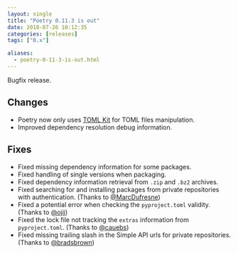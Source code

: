 ```yaml
---
layout: single
title: "Poetry 0.11.3 is out"
date: 2018-07-26 10:12:35
categories: [releases]
tags: ["0.x"]

aliases:
  - poetry-0-11-3-is-out.html
---
```


Bugfix release.

## Changes

- Poetry now only uses [TOML Kit](https://github.com/sdispater/tomlkit) for TOML files manipulation.
- Improved dependency resolution debug information.

## Fixes

- Fixed missing dependency information for some packages.
- Fixed handling of single versions when packaging.
- Fixed dependency information retrieval from `.zip` and `.bz2` archives.
- Fixed searching for and installing packages from private repositories with authentication. (Thanks to [@MarcDufresne](https://github.com/MarcDufresne))
- Fixed a potential error when checking the `pyproject.toml` validity. (Thanks to [@ojii](https://github.com/ojii))
- Fixed the lock file not tracking the `extras` information from `pyproject.toml`. (Thanks to [@cauebs](https://github.com/cauebs))
- Fixed missing trailing slash in the Simple API urls for private repositories. (Thanks to [@bradsbrown](https://github.com/bradsbrown))
